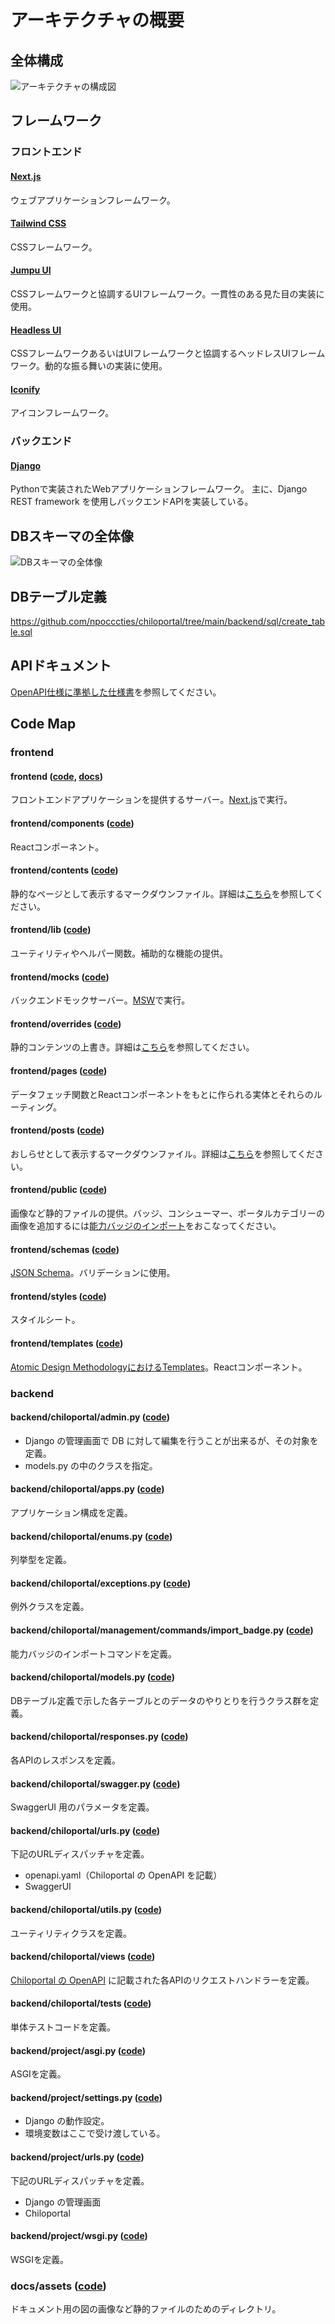 # アーキテクチャの概要

## 全体構成

![アーキテクチャの構成図](docs/assets/arch.png)

## フレームワーク

### フロントエンド

#### [Next.js](https://nextjs.org/)

ウェブアプリケーションフレームワーク。

#### [Tailwind CSS](https://tailwindcss.com/)

CSSフレームワーク。

#### [Jumpu UI](https://github.com/tuqulore/jumpu-ui)

CSSフレームワークと協調するUIフレームワーク。一貫性のある見た目の実装に使用。

#### [Headless UI](https://headlessui.com/)

CSSフレームワークあるいはUIフレームワークと協調するヘッドレスUIフレームワーク。動的な振る舞いの実装に使用。

#### [Iconify](https://iconify.design/)

アイコンフレームワーク。

### バックエンド

#### [Django](https://www.djangoproject.com/)

Pythonで実装されたWebアプリケーションフレームワーク。
主に、Django REST framework を使用しバックエンドAPIを実装している。

## DBスキーマの全体像

![DBスキーマの全体像](docs/assets/db_schema.png)

## DBテーブル定義

https://github.com/npocccties/chiloportal/tree/main/backend/sql/create_table.sql


## APIドキュメント

[OpenAPI仕様に準拠した仕様書](https://github.com/npocccties/chiloportal/blob/main/backend/doc/openapi.yaml)を参照してください。

## Code Map

### frontend

#### frontend ([code](https://github.com/npocccties/chiloportal/tree/main/frontend), [docs](https://github.com/npocccties/chiloportal/tree/main/frontend#readme))

フロントエンドアプリケーションを提供するサーバー。[Next.js](https://nextjs.org/)で実行。

#### frontend/components ([code](https://github.com/npocccties/chiloportal/tree/main/frontend/components))

Reactコンポーネント。

#### frontend/contents ([code](https://github.com/npocccties/chiloportal/tree/main/frontend/contents))

静的なページとして表示するマークダウンファイル。詳細は[こちら](https://github.com/npocccties/chiloportal/tree/main/frontend#contentsmd-%E3%81%82%E3%82%8B%E3%81%84%E3%81%AF-overridescontentsmd)を参照してください。

#### frontend/lib ([code](https://github.com/npocccties/chiloportal/tree/main/frontend/lib))

ユーティリティやヘルパー関数。補助的な機能の提供。

#### frontend/mocks ([code](https://github.com/npocccties/chiloportal/tree/main/frontend/mocks))

バックエンドモックサーバー。[MSW](https://mswjs.io/)で実行。

#### frontend/overrides ([code](https://github.com/npocccties/chiloportal/tree/main/frontend/overrides))

静的コンテンツの上書き。詳細は[こちら](https://github.com/npocccties/chiloportal/tree/main/frontend#%E4%B8%8A%E6%9B%B8%E3%81%8D)を参照してください。

#### frontend/pages ([code](https://github.com/npocccties/chiloportal/tree/main/frontend/pages))

データフェッチ関数とReactコンポーネントをもとに作られる実体とそれらのルーティング。

#### frontend/posts ([code](https://github.com/npocccties/chiloportal/tree/main/frontend/posts))

おしらせとして表示するマークダウンファイル。詳細は[こちら](https://github.com/npocccties/chiloportal/tree/main/frontend#postsmd-%E3%81%82%E3%82%8B%E3%81%84%E3%81%AF-overridespostsmd)を参照してください。

#### frontend/public ([code](https://github.com/npocccties/chiloportal/tree/main/frontend/public))

画像など静的ファイルの提供。バッジ、コンシューマー、ポータルカテゴリーの画像を追加するには[能力バッジのインポート](https://github.com/npocccties/chiloportal/blob/main/INSTALL.md#%E8%83%BD%E5%8A%9B%E3%83%90%E3%83%83%E3%82%B8%E3%81%AE%E3%82%A4%E3%83%B3%E3%83%9D%E3%83%BC%E3%83%88%E6%99%82)をおこなってください。

#### frontend/schemas ([code](https://github.com/npocccties/chiloportal/tree/main/frontend/schemas))

[JSON Schema](https://json-schema.org/)。バリデーションに使用。

#### frontend/styles ([code](https://github.com/npocccties/chiloportal/tree/main/frontend/styles))

スタイルシート。

#### frontend/templates ([code](https://github.com/npocccties/chiloportal/tree/main/frontend/templates))

[Atomic Design MethodologyにおけるTemplates](https://atomicdesign.bradfrost.com/chapter-2/#templates)。Reactコンポーネント。

### backend

#### backend/chiloportal/admin.py ([code](https://github.com/npocccties/chiloportal/tree/main/backend/chiloportal/admin.py))

* Django の管理画面で DB に対して編集を行うことが出来るが、その対象を定義。
* models.py の中のクラスを指定。

#### backend/chiloportal/apps.py ([code](https://github.com/npocccties/chiloportal/tree/main/backend/chiloportal/apps.py))

アプリケーション構成を定義。

#### backend/chiloportal/enums.py ([code](https://github.com/npocccties/chiloportal/tree/main/backend/chiloportal/enums.py))

列挙型を定義。

#### backend/chiloportal/exceptions.py ([code](https://github.com/npocccties/chiloportal/tree/main/backend/chiloportal/exceptions.py))

例外クラスを定義。

#### backend/chiloportal/management/commands/import_badge.py ([code](https://github.com/npocccties/chiloportal/tree/main/backend/chiloportal/management/commands/import_badge.py))

能力バッジのインポートコマンドを定義。

#### backend/chiloportal/models.py ([code](https://github.com/npocccties/chiloportal/tree/main/backend/chiloportal/models.py))

DBテーブル定義で示した各テーブルとのデータのやりとりを行うクラス群を定義。

#### backend/chiloportal/responses.py ([code](https://github.com/npocccties/chiloportal/tree/main/backend/chiloportal/responses.py))

各APIのレスポンスを定義。

#### backend/chiloportal/swagger.py ([code](https://github.com/npocccties/chiloportal/tree/main/backend/chiloportal/swagger.py))

SwaggerUI 用のパラメータを定義。

#### backend/chiloportal/urls.py ([code](https://github.com/npocccties/chiloportal/tree/main/backend/chiloportal/urls.py))

下記のURLディスパッチャを定義。
* openapi.yaml（Chiloportal の OpenAPI を記載）
* SwaggerUI

#### backend/chiloportal/utils.py ([code](https://github.com/npocccties/chiloportal/tree/main/backend/chiloportal/utils.py))

ユーティリティクラスを定義。

#### backend/chiloportal/views ([code](https://github.com/npocccties/chiloportal/tree/main/backend/chiloportal/views))

[Chiloportal の OpenAPI](https://github.com/npocccties/chiloportal/tree/main/backend/doc/openapi.yaml) に記載された各APIのリクエストハンドラーを定義。

#### backend/chiloportal/tests ([code](https://github.com/npocccties/chiloportal/tree/main/backend/chiloportal/tests))

単体テストコードを定義。

#### backend/project/asgi.py ([code](https://github.com/npocccties/chiloportal/tree/main/backend/project/asgi.py))

ASGIを定義。

#### backend/project/settings.py ([code](https://github.com/npocccties/chiloportal/tree/main/backend/project/settings.py))

* Django の動作設定。
* 環境変数はここで受け渡している。

#### backend/project/urls.py ([code](https://github.com/npocccties/chiloportal/tree/main/backend/project/urls.py))

下記のURLディスパッチャを定義。
* Django の管理画面
* Chiloportal

#### backend/project/wsgi.py ([code](https://github.com/npocccties/chiloportal/tree/main/backend/project/wsgi.py))

WSGIを定義。

### docs/assets ([code](https://github.com/npocccties/chiloportal/tree/main/docs/assets))

ドキュメント用の図の画像など静的ファイルのためのディレクトリ。
